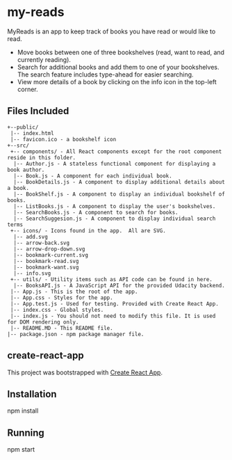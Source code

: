 # my-reads
MyReads is an app to keep track of books you have read or would like to read.

* Move books between one of three bookshelves (read, want to read, and currently reading).
* Search for additional books and add them to one of your bookshelves.  The search feature
includes type-ahead for easier searching.
* View more details of a book by clicking on the info icon in the top-left corner.

## Files Included
```
+--public/
 |-- index.html
 |-- favicon.ico - a bookshelf icon
+--src/
 +-- components/ - All React components except for the root component reside in this folder.
  |-- Author.js - A stateless functional component for displaying a book author.
  |-- Book.js - A component for each individual book.
  |-- BookDetails.js - A component to display additional details about a book.
  |-- BookShelf.js - A component to display an individual bookshelf of books.
  |-- ListBooks.js - A component to display the user's bookshelves.
  |-- SearchBooks.js - A component to search for books.
  |-- SearchSuggesion.js - A component to display individual search terms
 +-- icons/ - Icons found in the app.  All are SVG.
  |-- add.svg
  |-- arrow-back.svg
  |-- arrow-drop-down.svg
  |-- bookmark-current.svg
  |-- bookmark-read.svg
  |-- bookmark-want.svg
  |-- info.svg
 +-- utils/ - Utility items such as API code can be found in here.
  |-- BooksAPI.js - A JavaScript API for the provided Udacity backend.
 |-- App.js - This is the root of the app.
 |-- App.css - Styles for the app.
 |-- App.test.js - Used for testing. Provided with Create React App.
 |-- index.css - Global styles.
 |-- index.js - You should not need to modify this file. It is used for DOM rendering only.
 |-- README.MD - This README file.
|-- package.json - npm package manager file.
```

## create-react-app

This project was bootstrapped with [Create React App](https://github.com/facebookincubator/create-react-app).

## Installation

npm install

## Running

npm start
